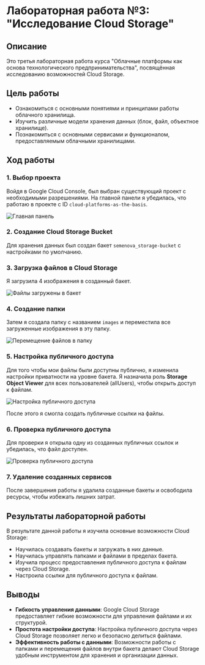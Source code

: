 # Лабораторная работа №3: "Исследование Cloud Storage"

## Описание

Это третья лабораторная работа курса "Облачные платформы как основа технологического предпринимательства", посвящённая исследованию возможностей Cloud Storage.

## Цель работы

- Ознакомиться с основными понятиями и принципами работы облачного хранилища.
- Изучить различные модели хранения данных (блок, файл, объектное хранилище).
- Познакомиться с основными сервисами и функционалом, предоставляемым облачными хранилищами.

## Ход работы

### 1. Выбор проекта
Войдя в Google Cloud Console, был выбран существующий проект с необходимыми разрешениями. На главной панели я убедилась, что работаю в проекте с ID `cloud-platforms-as-the-basis`.

![Главная панель](./IMAGE%202024-10-25%2020:37:29.jpg)

### 2. Создание Cloud Storage Bucket
Для хранения данных был создан бакет `semenova_storage-bucket` с настройками по умолчанию.

### 3. Загрузка файлов в Cloud Storage
Я загрузила 4 изображения в созданный бакет.

![Файлы загружены в бакет](./IMAGE%202024-10-25%2020:37:32.jpg)

### 4. Создание папки
Затем я создала папку с названием `images` и переместила все загруженные изображения в эту папку.

![Перемещение файлов в папку](./IMAGE%202024-10-25%2020:37:34.jpg)

### 5. Настройка публичного доступа
Для того чтобы мои файлы были доступны публично, я изменила настройки приватности на уровне бакета. Я назначила роль **Storage Object Viewer** для всех пользователей (allUsers), чтобы открыть доступ к файлам.

![Настройка публичного доступа](./IMAGE%202024-10-25%2020:37:37.jpg)

После этого я смогла создать публичные ссылки на файлы.

### 6. Проверка публичного доступа
Для проверки я открыла одну из созданных публичных ссылок и убедилась, что файл доступен.

![Проверка публичного доступа](./IMAGE%202024-10-25%2020:37:39.jpg)

### 7. Удаление созданных сервисов
После завершения работы я удалила созданные бакеты и освободила ресурсы, чтобы избежать лишних затрат.

## Результаты лабораторной работы

В результате данной работы я изучила основные возможности Cloud Storage:
- Научилась создавать бакеты и загружать в них данные.
- Научилась управлять папками и файлами в пределах бакета.
- Изучила процесс предоставления публичного доступа к файлам через Cloud Storage.
- Настроила ссылки для публичного доступа к файлам.

## Выводы

- **Гибкость управления данными**: Google Cloud Storage предоставляет гибкие возможности для управления файлами и их структурой.
- **Простота настройки доступа**: Настройка публичного доступа через Cloud Storage позволяет легко и безопасно делиться файлами.
- **Эффективность работы с данными**: Возможности работы с папками и перемещения файлов внутри бакета делают Cloud Storage удобным инструментом для хранения и организации данных.


